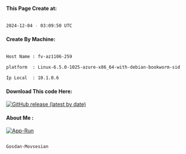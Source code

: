 
   
#### This Page Create at:

```bash

2024-12-04 - 03:09:50 UTC

```

#### Create By Machine:

```bash

Host Name : fv-az1106-259

platform  : Linux-6.5.0-1025-azure-x86_64-with-debian-bookworm-sid

Ip Local  : 10.1.0.6

```
#### Download This code Here:

[![GitHub release (latest by date)](https://img.shields.io/github/v/release/Gosdan-Movsesian/Gosdan?style=for-the-badge&label=Download)](https://github.com/Gosdan-Movsesian/Gosdan/releases) 

</p> 

#### About Me :

[![App-Run](https://github.com/Gosdan-Movsesian/Gosdan/actions/workflows/App-Run.yml/badge.svg)](https://github.com/Gosdan-Movsesian/Gosdan/actions/workflows/App-Run.yml)

```bash

Gosdan-Movsesian

```

